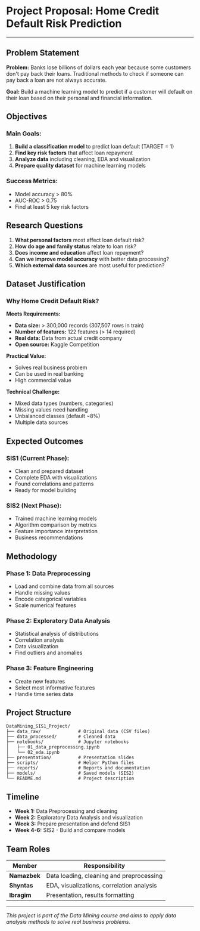 # Project Proposal: Home Credit Default Risk Prediction

---

## Problem Statement

**Problem:** Banks lose billions of dollars each year because some customers don't pay back their loans. Traditional methods to check if someone can pay back a loan are not always accurate.

**Goal:** Build a machine learning model to predict if a customer will default on their loan based on their personal and financial information.

## Objectives

### Main Goals:
1. **Build a classification model** to predict loan default (TARGET = 1)
2. **Find key risk factors** that affect loan repayment
3. **Analyze data** including cleaning, EDA and visualization
4. **Prepare quality dataset** for machine learning models

### Success Metrics:
- Model accuracy > 80%
- AUC-ROC > 0.75
- Find at least 5 key risk factors

## Research Questions

1. **What personal factors** most affect loan default risk?
2. **How do age and family status** relate to loan risk?
3. **Does income and education** affect loan repayment?
4. **Can we improve model accuracy** with better data processing?
5. **Which external data sources** are most useful for prediction?

## Dataset Justification

### Why Home Credit Default Risk?

**Meets Requirements:**
- **Data size:** > 300,000 records (307,507 rows in train)
- **Number of features:** 122 features (> 14 required)
- **Real data:** Data from actual credit company
- **Open source:** Kaggle Competition

**Practical Value:**
- Solves real business problem
- Can be used in real banking
- High commercial value

**Technical Challenge:**
- Mixed data types (numbers, categories)
- Missing values need handling
- Unbalanced classes (default ~8%)
- Multiple data sources

## Expected Outcomes

### SIS1 (Current Phase):
- Clean and prepared dataset
- Complete EDA with visualizations
- Found correlations and patterns
- Ready for model building

### SIS2 (Next Phase):
- Trained machine learning models
- Algorithm comparison by metrics
- Feature importance interpretation
- Business recommendations

## Methodology

### Phase 1: Data Preprocessing
- Load and combine data from all sources
- Handle missing values
- Encode categorical variables
- Scale numerical features

### Phase 2: Exploratory Data Analysis
- Statistical analysis of distributions
- Correlation analysis
- Data visualization
- Find outliers and anomalies

### Phase 3: Feature Engineering
- Create new features
- Select most informative features
- Handle time series data

## Project Structure

```
DataMining_SIS1_Project/
├── data_raw/              # Original data (CSV files)
├── data_processed/        # Cleaned data
├── notebooks/             # Jupyter notebooks
│   ├── 01_data_preprocessing.ipynb
│   └── 02_eda.ipynb
├── presentation/          # Presentation slides
├── scripts/               # Helper Python files
├── reports/               # Reports and documentation
├── models/                # Saved models (SIS2)
└── README.md              # Project description
```

## Timeline

- **Week 1:** Data Preprocessing and cleaning
- **Week 2:** Exploratory Data Analysis and visualization
- **Week 3:** Prepare presentation and defend SIS1
- **Week 4-6:** SIS2 - Build and compare models

## Team Roles

| Member | Responsibility |
|--------|----------------|
| **Namazbek** | Data loading, cleaning and preprocessing |
| **Shyntas** | EDA, visualizations, correlation analysis |
| **Ibragim** | Presentation, results formatting |

---

*This project is part of the Data Mining course and aims to apply data analysis methods to solve real business problems.*
